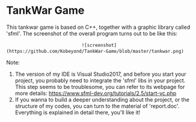 # TankWar Game
This tankwar game is based on C++, together with a graphic library called 'sfml'. The screenshot of the overall program turns out to be like this:

								![screenshot](https://github.com/Kobeyond/TankWar-Game/blob/master/tankwar.png)

Note:
1. The version of my IDE is Visual Studio2017, and before you start your project, you probably need to integrate the 'sfml' libs in your project. This step seems to be troublesome, you can refer to its webpage for more details: https://www.sfml-dev.org/tutorials/2.5/start-vc.php
2. If you wanna to build a deeper understanding about the project, or the structure of my codes, you can turn to the material of 'report.doc'. Everything is explained in detail there, you'll like it! 
